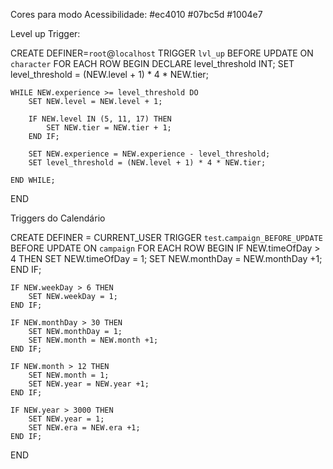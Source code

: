 Cores para modo Acessibilidade: 
#ec4010
#07bc5d
#1004e7

Level up Trigger:

CREATE DEFINER=`root`@`localhost` TRIGGER `lvl_up` BEFORE UPDATE ON `character` FOR EACH ROW BEGIN
    DECLARE level_threshold INT;
        SET level_threshold = (NEW.level + 1) * 4 * NEW.tier;

    WHILE NEW.experience >= level_threshold DO
        SET NEW.level = NEW.level + 1;
        
        IF NEW.level IN (5, 11, 17) THEN
			SET NEW.tier = NEW.tier + 1;
        END IF;
        
        SET NEW.experience = NEW.experience - level_threshold;
        SET level_threshold = (NEW.level + 1) * 4 * NEW.tier;
        
    END WHILE;
END



Triggers do Calendário

CREATE DEFINER = CURRENT_USER TRIGGER `test`.`campaign_BEFORE_UPDATE` BEFORE UPDATE ON `campaign` FOR EACH ROW
BEGIN
    IF NEW.timeOfDay > 4 THEN
		SET NEW.timeOfDay = 1;
        SET NEW.monthDay = NEW.monthDay +1;
    END IF;
    
    IF NEW.weekDay > 6 THEN
		SET NEW.weekDay = 1;
    END IF;
    
    IF NEW.monthDay > 30 THEN
		SET NEW.monthDay = 1;
        SET NEW.month = NEW.month +1;
    END IF;
    
    IF NEW.month > 12 THEN
		SET NEW.month = 1;
        SET NEW.year = NEW.year +1;
    END IF;
    
    IF NEW.year > 3000 THEN
		SET NEW.year = 1;
        SET NEW.era = NEW.era +1;
    END IF;
    
END
